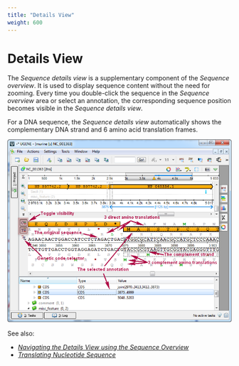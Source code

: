 ```yaml
---
title: "Details View"
weight: 600
---
```


# Details View

The _Sequence details view_ is a supplementary component of the _Sequence overview_. It is used to display sequence content without the need for zooming. Every time you double-click the sequence in the _Sequence overview_ area or select an annotation, the corresponding sequence position becomes visible in the _Sequence details view_.

For a DNA sequence, the _Sequence details view_ automatically shows the complementary DNA strand and 6 amino acid translation frames.

![](/images/65929385/65929386.png)

See also:

* [_Navigating the Details View using the Sequence Overview_](sequence-overview)
* [_Translating Nucleotide Sequence_](manipulating-sequence/translating-nucleotide-sequence)